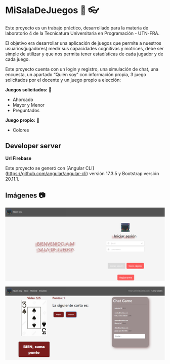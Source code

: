 # MiSalaDeJuegos :rocket: :eyeglasses:  

Este proyecto es un trabajo práctico, desarrollado para la materia de laboratorio 4 de la Tecnicatura Universitaria en Programación - UTN-FRA.

El objetivo era desarrollar una aplicación de juegos que permite a nuestros usuarios(jugadores) medir sus capacidades cognitivas y motrices, debe ser simple de utilizar y que nos permita tener
estadísticas de cada jugador y de cada juego.

Este proyecto cuenta con un login y registro, una simulación de chat, una encuesta, un apartado “Quién soy” con información propia, 3 juego solicitados por el docente y un juego propio a elección:

**Juegos solicitados:** :rocket:
* Ahorcado
* Mayor y Menor
* Preguntados

**Juego propio:** :rocket:
* Colores

## Developer server

**Url Firebase**   


Este proyecto se generó con [Angular CLI] (https://github.com/angular/angular-cli) versión 17.3.5 y Bootstrap versión 20.11.1.

## Imágenes :camera:

![Login](/src/assets/catalogo/login.png)



![Juego Mayor o Menor](/src/assets/catalogo/juego.png)
